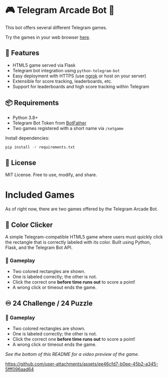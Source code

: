 # 🎮 Telegram Arcade Bot 👾

This bot offers several different Telegram games.

Try the games in your web browser [here]([https://scusemua.github.io/Telegram-Color-Clicker-Game-Bot/](https://scusemua.github.io/Telegram-Arcade-Game-Bot/)).

## 🚀 Features

- HTML5 game served via Flask
- Telegram bot integration using `python-telegram-bot`
- Easy deployment with HTTPS (use [ngrok](https://ngrok.com/) or host on your server)
- Extensible for score tracking, leaderboards, etc.
- Support for leaderboards and high score tracking within Telegram

## 📦 Requirements

- Python 3.8+
- Telegram Bot Token from [BotFather](https://t.me/botfather)
- Two games registered with a short name via `/setgame`

Install dependencies:
```bash
pip install -r requirements.txt
```

## 📜 License
MIT License. Free to use, modify, and share.

# Included Games

As of right now, there are two games offered by the Telegram Arcade Bot.

## 🎨 Color Clicker

A simple Telegram-compatible HTML5 game where users must quickly click the rectangle that is correctly labeled with its color. Built using Python, Flask, and the Telegram Bot API.

### 🧠 Gameplay

- Two colored rectangles are shown.
- One is labeled correctly; the other is not.
- Click the correct one **before time runs out** to score a point!
- A wrong click or timeout ends the game.

## ♾️ 24 Challenge / 24 Puzzle

### 🧠 Gameplay

- Two colored rectangles are shown.
- One is labeled correctly; the other is not.
- Click the correct one **before time runs out** to score a point!
- A wrong click or timeout ends the game.

_See the bottom of this README for a video preview of the game._

https://github.com/user-attachments/assets/ee46cfd7-b0ee-45b2-a345-5fff096aad64
